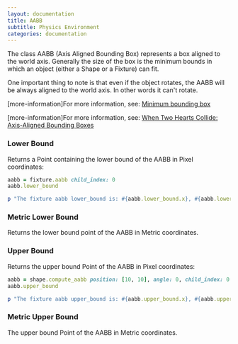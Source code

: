 ```yaml
---
layout: documentation
title: AABB
subtitle: Physics Environment
categories: documentation
---
```


The class AABB (Axis Aligned Bounding Box) represents a box aligned to the world axis. Generally the size of the box is the minimum bounds in which an object (either a Shape or a Fixture) can fit.

One important thing to note is that even if the object rotates, the AABB will be always aligned to the world axis. In other words it can't rotate.

[more-information]For more information, see: [Minimum bounding box](http://en.wikipedia.org/wiki/Minimum_bounding_box)

[more-information]For more information, see: [When Two Hearts Collide: Axis-Aligned Bounding Boxes](http://www.gamasutra.com/view/feature/131833/when_two_hearts_collide_.php)

### Lower Bound
Returns a Point containing the lower bound of the AABB in Pixel coordinates:

```ruby
aabb = fixture.aabb child_index: 0
aabb.lower_bound

p "The fixture aabb lower_bound is: #{aabb.lower_bound.x}, #{aabb.lower_bound.y}"
```

### Metric Lower Bound
Returns the lower bound point of the AABB in Metric coordinates.

### Upper Bound
Returns the upper bound Point of the AABB in Pixel coordinates:

```ruby
aabb = shape.compute_aabb position: [10, 10], angle: 0, child_index: 0
aabb.upper_bound

p "The fixture aabb upper_bound is: #{aabb.upper_bound.x}, #{aabb.upper_bound.y}"
```

### Metric Upper Bound
The upper bound Point of the AABB in Metric coordinates.